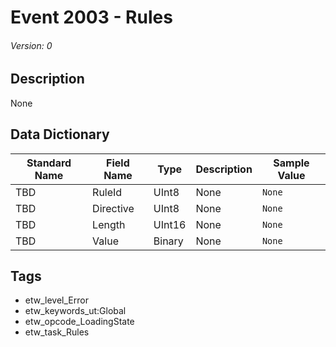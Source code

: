 # Event 2003 - Rules
###### Version: 0

## Description
None

## Data Dictionary
|Standard Name|Field Name|Type|Description|Sample Value|
|---|---|---|---|---|
|TBD|RuleId|UInt8|None|`None`|
|TBD|Directive|UInt8|None|`None`|
|TBD|Length|UInt16|None|`None`|
|TBD|Value|Binary|None|`None`|

## Tags
* etw_level_Error
* etw_keywords_ut:Global
* etw_opcode_LoadingState
* etw_task_Rules
